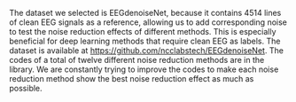 The dataset we selected is EEGdenoiseNet, because it contains 4514 lines of clean EEG signals as a reference, allowing us to add corresponding noise to test the noise reduction effects of different methods. This is especially beneficial for deep learning methods that require clean EEG as labels. The dataset is available at https://github.com/ncclabstech/EEGdenoiseNet. The codes of a total of twelve different noise reduction methods are in the library. We are constantly trying to improve the codes to make each noise reduction method show the best noise reduction effect as much as possible.
